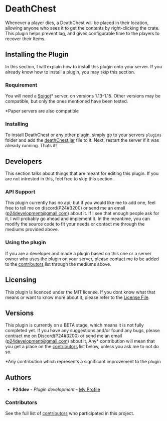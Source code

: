 # DeathChest

Whenever a player dies, a DeathChest will be placed in their location, allowing anyone who sees it to get the contents by right-clicking the crate. This plugin helps prevent lag, and gives configurable time to the players to recover their Items.

## Installing the Plugin

In this section, I will explain how to install this plugin onto your server. If you already know how to install a plugin, you may skip this section.

### Requirement

You will need a [Spigot](https://www.spigotmc.org/)* server, on versions 1.13-1.15. Other versions may be compatible, but only the ones mentioned have been tested.

*Paper servers are also compatible

### Installing

To install DeathChest or any other plugin, simply go to your servers `plugins` folder and add the [deathChest.jar](JARs) file to it. Next, restart the server if it was already running. Thats it!

## Developers

This section talks about things that are meant for editing this plugin. If you are not intrested in this, feel free to skip this section.

### API Support

This plugin currently has no api, but if you would like me to add one, feel free to tell me on discord(P24#3200) or send me an email (p24development@gmail.com) about it. If I see that enough people ask for it, I will probably go ahead and implement it. In the meantime, you can modify the source code to fit your needs or contact me through the mediums provided above.

### Using the plugin
If you are a developer and made a plugin based on this one or a server owner who uses the plugin on your server, please contact me to be added to the [contributors](#contributors) list through the mediums above.

## Licensing

This plugin is licenced under the MIT license. If you dont know what that means or want to know more about it, please refer to the [License File](LICENSE).

## Versions

This plugin is currently on a BETA stage, which means it is not fully completed yet. If you have any suggestions and/or found any bugs, please contract me on Discord(P24#3200) or send me an email (p24development@gmail.com) about it, Any* contribution will mean that you get a place on the [contributors](#contributors) list below, unless you ask me to not do so.

*Any contribution which represents a significant improvement to the plugin

## Authors

* **P24dev** - *Plugin development* - [My Profile](https://github.com/P24dev)

### Contributors

See the full list of [contributors](https://github.com/P24dev/deathchest/contributors) who participated in this project.
